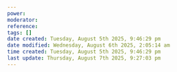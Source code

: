 ```yaml
---
power: 
moderator:
reference:
tags: []
date created: Tuesday, August 5th 2025, 9:46:29 pm
date modified: Wednesday, August 6th 2025, 2:05:14 am
time created: Tuesday, August 5th 2025, 9:46:29 pm
last update: Thursday, August 7th 2025, 9:27:03 pm
---
```

